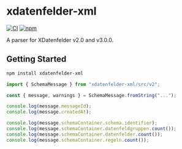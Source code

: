 # xdatenfelder-xml

[![CI](https://github.com/flxbe/xdatenfelder-xml/actions/workflows/test.yml/badge.svg)](https://github.com/flxbe/xdatenfelder-xml/actions/workflows/test.yml)
[![npm](https://img.shields.io/npm/v/xdatenfelder-xml)](https://www.npmjs.com/package/xdatenfelder-xml)

A parser for XDatenfelder v2.0 and v3.0.0.

## Getting Started

```sh
npm install xdatenfelder-xml
```

```ts
import { SchemaMessage } from "xdatenfelder-xml/src/v2";

const { message, warnings } = SchemaMessage.fromString("...");

console.log(message.messageId);
console.log(message.createdAt);

console.log(message.schemaContainer.schema.identifier);
console.log(message.schemaContainer.datenfeldgruppen.count());
console.log(message.schemaContainer.datenfelder.count());
console.log(message.schemaContainer.regeln.count());
```
